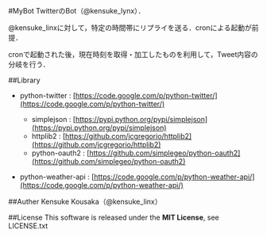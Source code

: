 #MyBot
TwitterのBot（@kensuke_lynx）．

@kensuke_linxに対して，特定の時間帯にリプライを送る．cronによる起動が前提．

cronで起動された後，現在時刻を取得・加工したものを利用して，Tweet内容の分岐を行う．

##Library
* python-twitter : [https://code.google.com/p/python-twitter/](https://code.google.com/p/python-twitter/)
  * simplejson : [https://pypi.python.org/pypi/simplejson](https://pypi.python.org/pypi/simplejson)
  * httplib2 : [https://github.com/jcgregorio/httplib2](https://github.com/jcgregorio/httplib2)
  * python-oauth2 : [https://github.com/simplegeo/python-oauth2](https://github.com/simplegeo/python-oauth2)

* python-weather-api : [https://code.google.com/p/python-weather-api/](https://code.google.com/p/python-weather-api/)

##Auther
Kensuke Kousaka（@kensuke_linx）

##License
This software is released under the **MIT License**, see LICENSE.txt